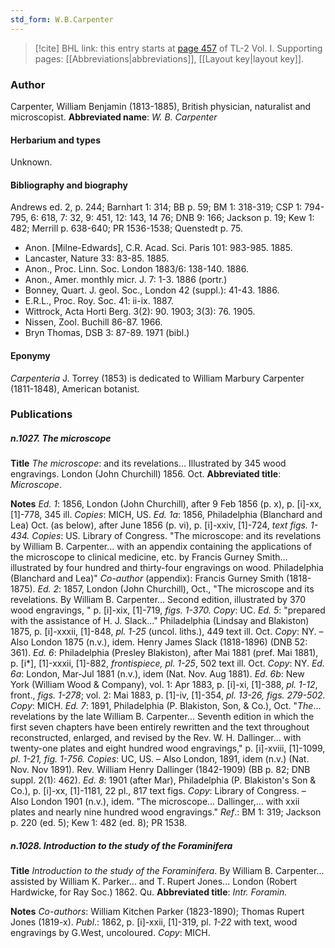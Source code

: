 ```yaml
---
std_form: W.B.Carpenter
---
```


> [!cite] BHL link: this entry starts at [page 457](https://www.biodiversitylibrary.org/page/33120588) of TL-2 Vol. I.
> Supporting pages: [[Abbreviations|abbreviations]], [[Layout key|layout key]].

### Author

Carpenter, William Benjamin (1813-1885), British physician, naturalist and microscopist. 
**Abbreviated name**: *W. B. Carpenter*

#### Herbarium and types

Unknown.

#### Bibliography and biography

Andrews ed. 2, p. 244; Barnhart 1: 314; BB p. 59; BM 1: 318-319; CSP 1: 794-795, 6: 618, 7: 32, 9: 451, 12: 143, 14 76; DNB 9: 166; Jackson p. 19; Kew 1: 482; Merrill p. 638-640; PR 1536-1538; Quenstedt p. 75.
- Anon. \[Milne-Edwards\], C.R. Acad. Sci. Paris 101: 983-985. 1885.
- Lancaster, Nature 33: 83-85. 1885.
- Anon., Proc. Linn. Soc. London 1883/6: 138-140. 1886.
- Anon., Amer. monthly micr. J. 7: 1-3. 1886 (portr.)
- Bonney, Quart. J. geol. Soc., London 42 (suppl.): 41-43. 1886.
- E.R.L., Proc. Roy. Soc. 41: ii-ix. 1887.
- Wittrock, Acta Horti Berg. 3(2): 90. 1903; 3(3): 76. 1905.
- Nissen, Zool. Buchill 86-87. 1966.
- Bryn Thomas, DSB 3: 87-89. 1971 (bibl.)

#### Eponymy

*Carpenteria* J. Torrey (1853) is dedicated to William Marbury Carpenter (1811-1848), American botanist.

### Publications

##### n.1027. The microscope

**Title**
*The microscope*: and its revelations... Illustrated by 345 wood engravings. London (John Churchill) 1856. Oct.
**Abbreviated title**: *Microscope*.

**Notes**
*Ed. 1*: 1856, London (John Churchill), after 9 Feb 1856 (p. x), p. \[i\]-xx, \[1\]-778, 345 ill. *Copies*: MICH, US.
*Ed. 1a*: 1856, Philadelphia (Blanchard and Lea) Oct. (as below), after June 1856 (p. vi), p. \[i\]-xxiv, \[1\]-724, *text figs. 1-434. Copies*: US. Library of Congress. "The microscope: and its revelations by William B. Carpenter... with an appendix containing the applications of the microscope to clinical medicine, etc. by Francis Gurney Smith... illustrated by four hundred and thirty-four engravings on wood. Philadelphia (Blanchard and Lea)"
*Co-author* (appendix): Francis Gurney Smith (1818-1875).
*Ed. 2*: 1857, London (John Churchill), Oct., "The microscope and its revelations. By William B. Carpenter... Second edition, illustrated by 370 wood engravings, " p. \[i\]-xix, \[1\]-719, *figs. 1-370. Copy*: UC.
*Ed. 5*: "prepared with the assistance of H. J. Slack..." Philadelphia (Lindsay and Blakiston) 1875, p. \[i\]-xxxii, \[1\]-848, *pl. 1-25* (uncol. liths.), 449 text ill. Oct. *Copy*: NY. – Also London 1875 (n.v.), idem. Henry James Slack (1818-1896) (DNB 52: 361).
*Ed. 6*: Philadelphia (Presley Blakiston), after Mai 1881 (pref. Mai 1881), p. \[i\*\], \[1\]-xxxii, \[1\]-882, *frontispiece, pl. 1-25*, 502 text ill. Oct. *Copy*: NY.
*Ed. 6a*: London, Mar-Jul 1881 (n.v.), idem (Nat. Nov. Aug 1881).
*Ed. 6b*: New York (William Wood & Company), vol. 1: Apr 1883, p. \[i\]-xi, \[1\]-388, *pl. 1-12*, front., *figs. 1-278*; vol. 2: Mai 1883, p. \[1\]-iv, \[1\]-354, *pl. 13-26, figs. 279-502. Copy*: MICH.
*Ed. 7*: 1891, Philadelphia (P. Blakiston, Son, & Co.), Oct. "*The*... revelations by the late William B. Carpenter... Seventh edition in which the first seven chapters have been entirely rewritten and the text throughout reconstructed, enlarged, and revised by the Rev. W. H. Dallinger... with twenty-one plates and eight hundred wood engravings," p. \[i\]-xviii, \[1\]-1099, *pl. 1-21, fig. 1-756. Copies*: UC, US. – Also London, 1891, idem (n.v.) (Nat. Nov. Nov 1891).
Rev. William Henry Dallinger (1842-1909) (BB p. 82; DNB suppl. 2(1): 462).
*Ed. 8*: 1901 (after Mar), Philadelphia (P. Blakiston's Son & Co.), p. \[i\]-xx, \[1\]-1181, 22 pl., 817 text figs. *Copy*: Library of Congress. – Also London 1901 (n.v.), idem. "The microscope... Dallinger,... with xxii plates and nearly nine hundred wood engravings."
*Ref*.: BM 1: 319; Jackson p. 220 (ed. 5); Kew 1: 482 (ed. 8); PR 1538.

##### n.1028. Introduction to the study of the Foraminifera

**Title**
*Introduction to the study of the Foraminifera*. By William B. Carpenter... assisted by William K. Parker... and T. Rupert Jones... London (Robert Hardwicke, for Ray Soc.) 1862. Qu.
**Abbreviated title**: *Intr. Foramin.*

**Notes**
*Co-authors*: William Kitchen Parker (1823-1890); Thomas Rupert Jones (1819-x).
*Publ*.: 1862, p. \[i\]-xxii, \[1\]-319, pl. *1-22* with text, wood engravings by G.West, uncoloured. *Copy*: MICH.

